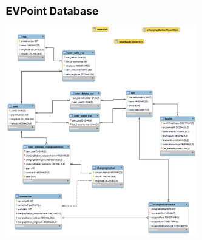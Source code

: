  # EVPoint Database
 ![EVP_schema](https://github.com/johnkouk469/DatabasesCourse2021/blob/main/Assets/EVPointDB_schema.png)
